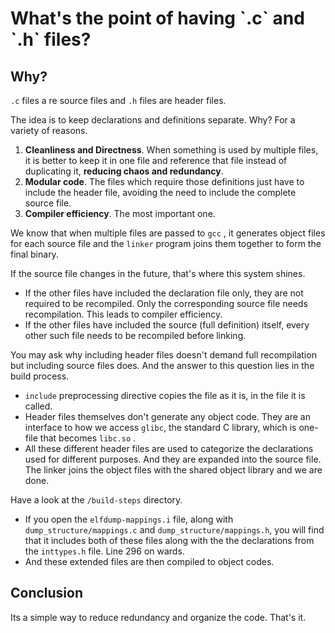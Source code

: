 # What's the point of having \`.c\` and \`.h\` files?

## Why?

`.c` files a re source files and `.h` files are header files.

The idea is to keep declarations and definitions separate. Why? For a variety of reasons.

1. **Cleanliness and Directness**. When something is used by multiple files, it is better to keep it in one file and reference that file instead of duplicating it, **reducing chaos and redundancy**.
2. **Modular code**. The files which require those definitions just have to include the header file, avoiding the need to include the complete source file.
3. **Compiler efficiency**. The most important one.

We know that when multiple files are passed to `gcc` , it generates object files for each source file and the `linker` program joins them together to form the final binary.

If the source file changes in the future, that's where this system shines.

* If the other files have included the declaration file only, they are not required to be recompiled. Only the corresponding source file needs recompilation. This leads to compiler efficiency.
* If the other files have included the source (full definition) itself, every other such file needs to be recompiled before linking.

You may ask why including header files doesn't demand full recompilation but including source files does. And the answer to this question lies in the build process.

* `include` preprocessing directive copies the file as it is, in the file it is called.
* Header files themselves don't generate any object code. They are an interface to how we access `glibc`, the standard C library, which is one-file that becomes `libc.so` .
* All these different header files are used to categorize the declarations used for different purposes. And they are expanded into the source file. The linker joins the object files with the shared object library and we are done.

Have a look at the `/build-steps` directory.

* If you open the `elfdump-mappings.i` file, along with `dump_structure/mappings.c` and `dump_structure/mappings.h`, you will find that it includes both of these files along with the the declarations from the `inttypes.h` file. Line 296 on wards.
* And these extended files are then compiled to object codes.

## Conclusion

Its a simple way to reduce redundancy and organize the code. That's it.
